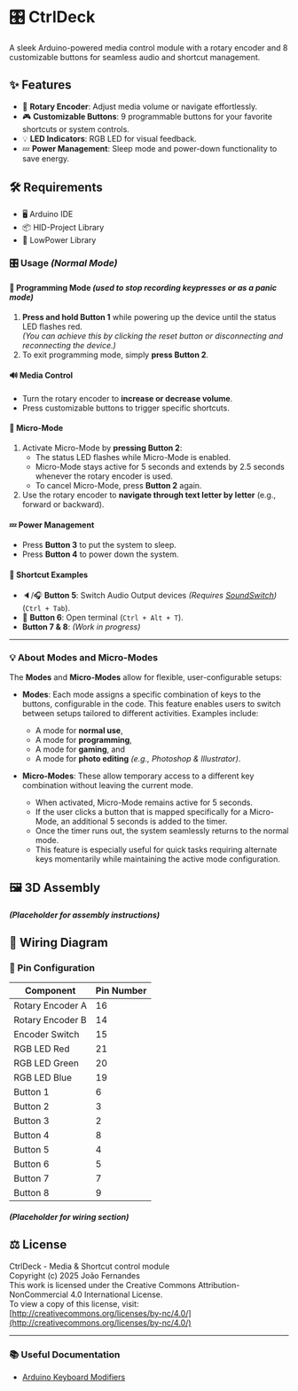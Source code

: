 # 🎛️ CtrlDeck

A sleek Arduino-powered media control module with a rotary encoder and 8 customizable buttons for seamless audio and shortcut management.

## ✨ Features

- 🔄 **Rotary Encoder**: Adjust media volume or navigate effortlessly.
- 🎮 **Customizable Buttons**: 9 programmable buttons for your favorite shortcuts or system controls.
- 💡 **LED Indicators**: RGB LED for visual feedback.
- 💤 **Power Management**: Sleep mode and power-down functionality to save energy.

## 🛠️ Requirements

- 🖥️ Arduino IDE
- 📦 HID-Project Library
- 🌙 LowPower Library

### 🎛️ Usage *(Normal Mode)*

#### 🔧 Programming Mode *(used to stop recording keypresses or as a panic mode)*  
1. **Press and hold Button 1** while powering up the device until the status LED flashes red.  
   *(You can achieve this by clicking the reset button or disconnecting and reconnecting the device.)*  
2. To exit programming mode, simply **press Button 2**.

#### 🔊 Media Control  
- Turn the rotary encoder to **increase or decrease volume**.  
- Press customizable buttons to trigger specific shortcuts.


#### 🔧 Micro-Mode  
1. Activate Micro-Mode by **pressing Button 2**:  
   - The status LED flashes while Micro-Mode is enabled.  
   - Micro-Mode stays active for 5 seconds and extends by 2.5 seconds whenever the rotary encoder is used.  
   - To cancel Micro-Mode, press **Button 2** again.  
2. Use the rotary encoder to **navigate through text letter by letter** (e.g., forward or backward).


#### 💤 Power Management  
- Press **Button 3** to put the system to sleep.  
- Press **Button 4** to power down the system.


#### 🎯 Shortcut Examples  
- 🔈/🎧 **Button 5**: Switch Audio Output devices *(Requires [SoundSwitch](https://github.com/Belphemur/SoundSwitch))* (`Ctrl + Tab`).  
- 🎨 **Button 6**: Open terminal (`Ctrl + Alt + T`).  
- **Button 7 & 8**: *(Work in progress)*  

---

### 💡 About Modes and Micro-Modes  

The **Modes** and **Micro-Modes** allow for flexible, user-configurable setups:  
- **Modes**: Each mode assigns a specific combination of keys to the buttons, configurable in the code. This feature enables users to switch between setups tailored to different activities. Examples include:  
  - A mode for **normal use**,  
  - A mode for **programming**,  
  - A mode for **gaming**, and  
  - A mode for **photo editing** *(e.g., Photoshop & Illustrator)*.  

- **Micro-Modes**: These allow temporary access to a different key combination without leaving the current mode.
  - When activated, Micro-Mode remains active for 5 seconds.
  - If the user clicks a button that is mapped specifically for a Micro-Mode, an additional 5 seconds is added to the timer.
  - Once the timer runs out, the system seamlessly returns to the normal mode.
  - This feature is especially useful for quick tasks requiring alternate keys momentarily while maintaining the active mode configuration.


## 🖼️ 3D Assembly

##### (Placeholder for assembly instructions)

## 🧩 Wiring Diagram
### 📌 Pin Configuration

| Component        | Pin Number |
|------------------|------------|
| Rotary Encoder A | 16         |
| Rotary Encoder B | 14         |
| Encoder Switch   | 15         |
| RGB LED Red      | 21         |
| RGB LED Green    | 20         |
| RGB LED Blue     | 19         |
| Button 1         | 6          |
| Button 2         | 3          |
| Button 3         | 2          |
| Button 4         | 8          |
| Button 5         | 4          |
| Button 6         | 5          |
| Button 7         | 7          |
| Button 8         | 9          |

##### (Placeholder for wiring section)

## ⚖️ License

CtrlDeck - Media & Shortcut control module  
Copyright (c) 2025 João Fernandes  
This work is licensed under the Creative Commons Attribution-NonCommercial 4.0 International License.  
To view a copy of this license, visit:  
[http://creativecommons.org/licenses/by-nc/4.0/](http://creativecommons.org/licenses/by-nc/4.0/)  

---

### 📚 Useful Documentation
- [Arduino Keyboard Modifiers](https://docs.arduino.cc/language-reference/en/functions/usb/Keyboard/keyboardModifiers/)
